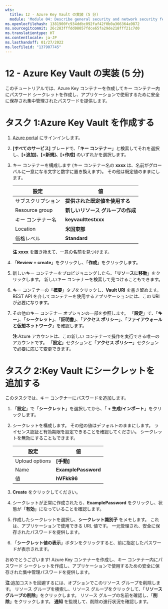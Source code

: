 ```yaml
---
wts:
  title: 12 - Azure Key Vault の実装 (5 分)
  module: 'Module 04: Describe general security and network security features'
ms.openlocfilehash: 1381900fc934ddbc092faf42f0b0a366364a9872
ms.sourcegitcommit: 26c283fffdd08057fdce65fa29de218fff21c7d0
ms.translationtype: HT
ms.contentlocale: ja-JP
ms.lasthandoff: 01/27/2022
ms.locfileid: "137907745"
---
```

# <a name="12---implement-azure-key-vault-5-min"></a>12 - Azure Key Vault の実装 (5 分)

このチュートリアルでは、Azure Key コンテナーを作成してキー コンテナー内にパスワード シークレットを作成し、アプリケーションで使用するために安全に保存され集中管理されたパスワードを提供します。

# <a name="task-1-create-an-azure-key-vault"></a>タスク 1:Azure Key Vault を作成する 

1. [Azure portal](https://portal.azure.com) にサインインします。

2. **[すべてのサービス]** ブレードで、「**キー コンテナー**」と検索してそれを選択し、**[+追加]、[+新規]、[+作成]** のいずれかを選択します。

3. キー コンテナーを構成します (キー コンテナー名の **xxxx** は、名前がグローバルに一意になる文字と数字に置き換えます)。 その他は既定値のままにします。

    | 設定 | 値 | 
    | --- | --- |
    | サブスクリプション | **提供された既定値を使用する** |
    | Resource group | **新しいリソース グループの作成** |
    | キー コンテナー名 | **keyvaulttestxxx** |
    | Location | **米国東部** |
    | 価格レベル | **Standard** |
    
    **注** **xxxx** を置き換えて、一意の名前を見つけます。
4. 「**Review + create**」をクリックし、「**作成**」をクリックします。 

5. 新しいキー コンテナーをプロビジョニングしたら、「**リソースに移動**」をクリックします。 新しいキー コンテナーを検索して見つけることもできます。 

6. キー コンテナーの「**概要**」タブをクリックし、**Vault URI** を書き留めます。 REST API を介してコンテナーを使用するアプリケーションには、この URI が必要になります。

7. その他のキー コンテナー オプションの一部を参照します。 「**設定**」で、「**キー**」、「**シークレット**」、「**証明書**」、「**アクセス ポリシー**」、「**ファイアウォールと仮想ネットワーク**」を確認します。

    **注**:Azure アカウントは、この新しい コンテナーで操作を実行できる唯一のアカウントです。 「**設定**」セクションと「**アクセス ポリシー**」セクションで必要に応じて変更できます。

# <a name="task-2-add-a-secret-to-the-key-vault"></a>タスク 2:Key Vault にシークレットを追加する
        
このタスクでは、キー コンテナーにパスワードを追加します。 

1. 「**設定**」で「**シークレット**」を選択してから、「 **+ 生成/インポート**」をクリックします。

2. シークレットを構成します。 その他の値はデフォルトのままにします。 ライセンス認証と有効期限を設定できることを確認してください。 シークレットを無効にすることもできます。

    | 設定 | 値 | 
    | --- | --- |
    | Upload options | **[手動]** |
    | Name | **ExamplePassword** |
    | 値 | **hVFkk96** |

3. **Create** をクリックしてください。

4. シークレットが正常に作成されたら、**ExamplePassword** をクリックし、状態が「**有効**」になっていることを確認します。

5. 作成したシークレットを選択し、**シークレット識別子** をメモします。 これは、アプリケーションで使用できる URL 値です。 一元管理され、安全に保存されたパスワードを提供します。 

6. 「**シークレット値の表示**」ボタンをクリックすると、前に指定したパスワードが表示されます。


おめでとうございます! Azure Key コンテナーを作成し、キー コンテナー内にパスワード シークレットを作成し、アプリケーションで使用するための安全に保存された集中管理パスワードを提供します。

**注**:追加コストを回避するには、オプションでこのリソース グループを削除します。 リソース グループを検索し、リソース グループをクリックして、「**リソース グループの削除**」をクリックします。 リソース グループの名前を確認し、「**削除**」をクリックします。 **通知** を監視して、削除の進行状況を確認します。
